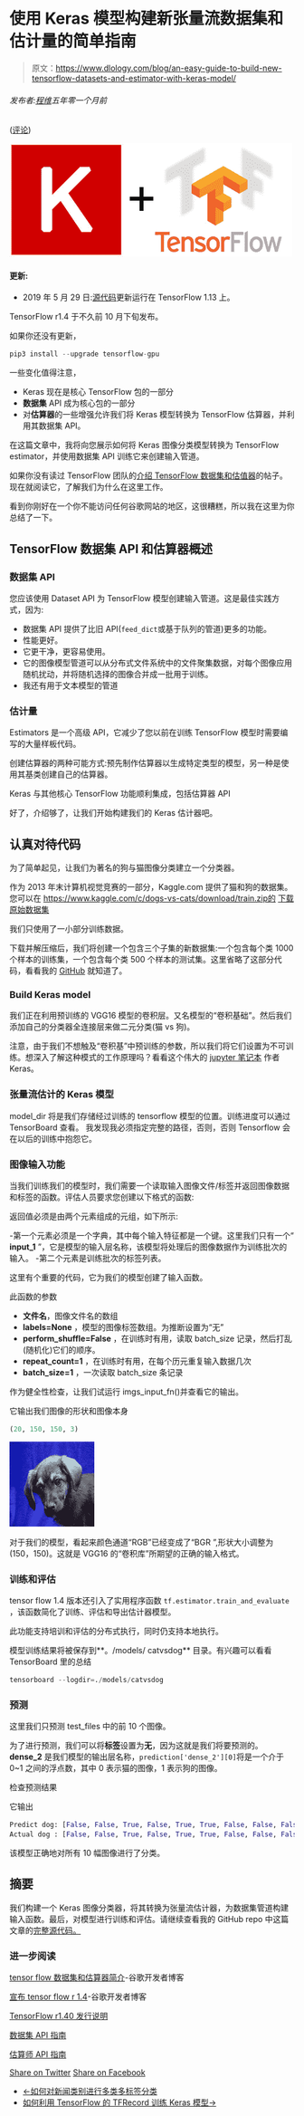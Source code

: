 # 使用 Keras 模型构建新张量流数据集和估计量的简单指南

> 原文：<https://www.dlology.com/blog/an-easy-guide-to-build-new-tensorflow-datasets-and-estimator-with-keras-model/>

###### 发布者:[程维](/blog/author/Chengwei/)五年零一个月前

([评论](/blog/an-easy-guide-to-build-new-tensorflow-datasets-and-estimator-with-keras-model/#disqus_thread))

![](img/5a46a1ebe43a1bdd75a32b8f0bc27535.png)

#### 更新:

*   2019 年 5 月 29 日:[源代码](https://github.com/Tony607/Keras_catVSdog_tf_estimator)更新运行在 TensorFlow 1.13 上。

TensorFlow r1.4 于不久前 10 月下旬发布。

如果你还没有更新，

```py
pip3 install --upgrade tensorflow-gpu
```

一些变化值得注意，

*   Keras 现在是核心 TensorFlow 包的一部分
*   **数据集** API 成为核心包的一部分
*   对**估算器**的一些增强允许我们将 Keras 模型转换为 TensorFlow 估算器，并利用其数据集 API。

在这篇文章中，我将向您展示如何将 Keras 图像分类模型转换为 TensorFlow estimator，并使用数据集 API 训练它来创建输入管道。

如果你没有读过 TensorFlow 团队的[介绍 TensorFlow 数据集和估值器](https://developers.googleblog.com/2017/09/introducing-tensorflow-datasets.html)的帖子。现在就阅读它，了解我们为什么在这里工作。

看到你刚好在一个你不能访问任何谷歌网站的地区，这很糟糕，所以我在这里为你总结了一下。

## TensorFlow 数据集 API 和估算器概述

### 数据集 API

您应该使用 Dataset API 为 TensorFlow 模型创建输入管道。这是最佳实践方式，因为:

*   数据集 API 提供了比旧 API(`feed_dict`或基于队列的管道)更多的功能。
*   性能更好。
*   它更干净，更容易使用。
*   它的图像模型管道可以从分布式文件系统中的文件聚集数据，对每个图像应用随机扰动，并将随机选择的图像合并成一批用于训练。
*   我还有用于文本模型的管道

### 估计量

Estimators 是一个高级 API，它减少了您以前在训练 TensorFlow 模型时需要编写的大量样板代码。

创建估算器的两种可能方式:预先制作估算器以生成特定类型的模型，另一种是使用其基类创建自己的估算器。

Keras 与其他核心 TensorFlow 功能顺利集成，包括估算器 API

好了，介绍够了，让我们开始构建我们的 Keras 估计器吧。

## 认真对待代码

为了简单起见，让我们为著名的狗与猫图像分类建立一个分类器。

作为 2013 年末计算机视觉竞赛的一部分，Kaggle.com 提供了猫和狗的数据集。您可以在 https://www.kaggle.com/c/dogs-vs-cats/download/train.zip的 [下载原始数据集](https://www.kaggle.com/c/dogs-vs-cats/download/train.zip)

我们只使用了一小部分训练数据。

下载并解压缩后，我们将创建一个包含三个子集的新数据集:一个包含每个类 1000 个样本的训练集，一个包含每个类 500 个样本的测试集。这里省略了这部分代码，看看我的 [GitHub](https://github.com/Tony607/Keras_catVSdog_tf_estimator) 就知道了。

### Build Keras model

我们正在利用预训练的 VGG16 模型的卷积层。又名模型的“卷积基础”。然后我们添加自己的分类器全连接层来做二元分类(猫 vs 狗)。

注意，由于我们不想触及“卷积基”中预训练的参数，所以我们将它们设置为不可训练。想深入了解这种模式的工作原理吗？看看这个伟大的  [jupyter 笔记本](https://github.com/fchollet/deep-learning-with-python-notebooks/blob/master/5.3-using-a-pretrained-convnet.ipynb) 作者 Keras。

### 张量流估计的 Keras 模型

model_dir 将是我们存储经过训练的 tensorflow 模型的位置。训练进度可以通过 TensorBoard 查看。
我发现我必须指定完整的路径，否则，否则 Tensorflow 会在以后的训练中抱怨它。

### 图像输入功能

当我们训练我们的模型时，我们需要一个读取输入图像文件/标签并返回图像数据和标签的函数。评估人员要求您创建以下格式的函数:

返回值必须是由两个元素组成的元组，如下所示:

-第一个元素必须是一个字典，其中每个输入特征都是一个键。这里我们只有一个“ **input_1** ”，它是模型的输入层名称，该模型将处理后的图像数据作为训练批次的输入。
-第二个元素是训练批次的标签列表。

这里有个重要的代码，它为我们的模型创建了输入函数。

此函数的参数

*   **文件名**，图像文件名的数组
*   **labels=None** ，模型的图像标签数组。为推断设置为“无”
*   **perform_shuffle=False** ，在训练时有用，读取 batch_size 记录，然后打乱(随机化)它们的顺序。
*   **repeat_count=1** ，在训练时有用，在每个历元重复输入数据几次
*   **batch_size=1** ，一次读取 batch_size 条记录

作为健全性检查，让我们试运行 imgs_input_fn()并查看它的输出。

它输出我们图像的形状和图像本身

```py
(20, 150, 150, 3)
```

![processed](img/27ae798584b5b769d18b02c4f9edf9ef.png)

对于我们的模型，看起来颜色通道“RGB”已经变成了“BGR ”,形状大小调整为(150，150)。这就是 VGG16 的“卷积库”所期望的正确的输入格式。

### 训练和评估

tensor flow 1.4 版本还引入了实用程序函数 `tf.estimator.train_and_evaluate` ，该函数简化了训练、评估和导出估计器模型。

此功能支持培训和评估的分布式执行，同时仍支持本地执行。

模型训练结果将被保存到**。/models/ catvsdog** 目录。有兴趣可以看看 TensorBoard 里的总结

```py
tensorboard --logdir=./models/catvsdog
```

### 预测

这里我们只预测 test_files 中的前 10 个图像。

为了进行预测，我们可以将**标签**设置为**无**，因为这就是我们将要预测的。 **dense_2** 是我们模型的输出层名称，`prediction['dense_2'][0]`将是一个介于 0~1 之间的浮点数，其中 0 表示猫的图像，1 表示狗的图像。

检查预测结果

它输出

```py
Predict dog: [False, False, True, False, True, True, False, False, False, False]
Actual dog : [False, False, True, False, True, True, False, False, False, False]
```

该模型正确地对所有 10 幅图像进行了分类。

## 摘要

我们构建一个 Keras 图像分类器，将其转换为张量流估计器，为数据集管道构建输入函数。最后，对模型进行训练和评估。请继续查看我的 GitHub repo 中这篇文章的[完整源代码。](https://github.com/Tony607/Keras_catVSdog_tf_estimator)

### 进一步阅读

[tensor flow 数据集和估算器简介](https://developers.googleblog.com/2017/09/introducing-tensorflow-datasets.html)-谷歌开发者博客

[宣布 tensor flow r 1.4](https://developers.googleblog.com/2017/11/announcing-tensorflow-r14.html)-谷歌开发者博客

[TensorFlow r1.40 发行说明](https://github.com/tensorflow/tensorflow/blob/master/RELEASE.md)

[数据集 API 指南](https://www.tensorflow.org/programmers_guide/datasets)

[估算师 API 指南](https://www.tensorflow.org/programmers_guide/estimators)

[Share on Twitter](https://twitter.com/intent/tweet?url=https%3A//www.dlology.com/blog/an-easy-guide-to-build-new-tensorflow-datasets-and-estimator-with-keras-model/&text=An%20Easy%20Guide%20to%20build%20new%20TensorFlow%20Datasets%20and%20Estimator%20with%20Keras%20Model) [Share on Facebook](https://www.facebook.com/sharer/sharer.php?u=https://www.dlology.com/blog/an-easy-guide-to-build-new-tensorflow-datasets-and-estimator-with-keras-model/)

*   [←如何对新闻类别进行多类多标签分类](/blog/how-to-do-multi-class-multi-label-classification-for-news-categories/)
*   [如何利用 TensorFlow 的 TFRecord 训练 Keras 模型→](/blog/how-to-leverage-tensorflows-tfrecord-to-train-keras-model/)